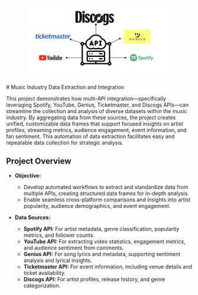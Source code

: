 <img src="Assets/multi_api.png" alt="APIs" width="400" style="display: block; margin: 10px auto 20px auto;">
# Music Industry Data Extraction and Integration

This project demonstrates how multi-API integration—specifically leveraging Spotify, YouTube, Genius, Ticketmaster, and Discogs APIs—can streamline the collection and analysis of diverse datasets within the music industry. By aggregating data from these sources, the project creates unified, customizable data frames that support focused insights on artist profiles, streaming metrics, audience engagement, event information, and fan sentiment. This automation of data extraction facilitates easy and repeatable data collection for strategic analysis.

## Project Overview

- **Objective:**
  - Develop automated workflows to extract and standardize data from multiple APIs, creating structured data frames for in-depth analysis.
  - Enable seamless cross-platform comparisons and insights into artist popularity, audience demographics, and event engagement.
  
- **Data Sources:**
  - **Spotify API:** For artist metadata, genre classification, popularity metrics, and follower counts.
  - **YouTube API:** For extracting video statistics, engagement metrics, and audience sentiment from comments.
  - **Genius API:** For song lyrics and metadata, supporting sentiment analysis and lyrical insights.
  - **Ticketmaster API:** For event information, including venue details and ticket availability.
  - **Discogs API:** For artist profiles, release history, and genre categorization.
